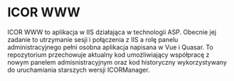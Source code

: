 # ICOR WWW

ICOR WWW to aplikacja w IIS działająca w technologii ASP. Obecnie jej zadanie to utrzymanie sesji i połączenia z IIS a rolę panelu administracyjnego pełni osobna aplikacja napisana w Vue i Quasar. To repozytorium przechowuje aktualny kod umożliwiający współpracę z nowym panelem admisnistracyjnym oraz kod historyczny wykorzystywany do uruchamiania starszych wersji ICORManager.
